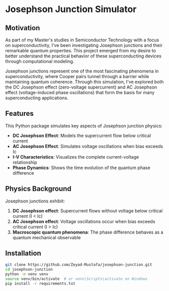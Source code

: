 
# Josephson Junction Simulator

## Motivation
As part of my Master's studies in Semiconductor Technology with a focus on superconductivity, I've been investigating Josephson junctions and their remarkable quantum properties. This project emerged from my desire to better understand the practical behavior of these superconducting devices through computational modeling.

Josephson junctions represent one of the most fascinating phenomena in superconductivity, where Cooper pairs tunnel through a barrier while maintaining quantum coherence. Through this simulation, I've explored both the DC Josephson effect (zero-voltage supercurrent) and AC Josephson effect (voltage-induced phase oscillations) that form the basis for many superconducting applications.

## Features
This Python package simulates key aspects of Josephson junction physics:
- **DC Josephson Effect**: Models the supercurrent flow below critical current
- **AC Josephson Effect**: Simulates voltage oscillations when bias exceeds Ic
- **I-V Characteristics**: Visualizes the complete current-voltage relationship
- **Phase Dynamics**: Shows the time evolution of the quantum phase difference

## Physics Background
Josephson junctions exhibit:
1. **DC Josephson effect**: Supercurrent flows without voltage below critical current (I < Ic)
2. **AC Josephson effect**: Voltage oscillations occur when bias exceeds critical current (I > Ic)
3. **Macroscopic quantum phenomena**: The phase difference behaves as a quantum mechanical observable

## Installation
```bash
git clone https://github.com/Zeyad-Mustafa/josephson-junction.git
cd josephson-junction
python -m venv venv
source venv/bin/activate  # or venv\Scripts\activate on Windows
pip install -r requirements.txt
